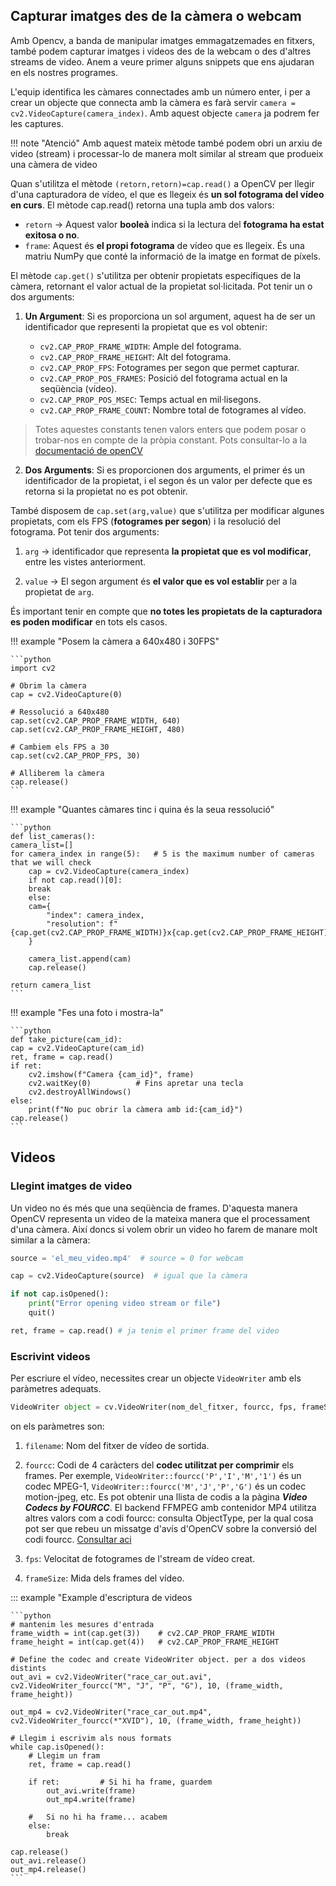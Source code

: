 ## Capturar imatges des de la càmera o webcam

Amb Opencv, a banda de manipular imatges emmagatzemades en fitxers, també podem capturar imatges i videos des de la webcam o des d'altres streams de video. Anem a veure primer alguns snippets que ens ajudaran en els nostres programes.

L'equip identifica les càmares connectades amb un número enter, i per a crear un objecte que connecta amb la càmera es farà servir `camera = cv2.VideoCapture(camera_index)`. Amb aquest objecte `camera` ja podrem fer les captures.

!!! note "Atenció"
    Amb aquest mateix mètode també podem obri un arxiu de video (stream) i processar-lo de manera molt similar al stream que produeix una càmera de video

Quan s'utilitza el mètode `(retorn,retorn)=cap.read()` a OpenCV per llegir d'una capturadora de vídeo, el que es llegeix és **un sol fotograma del vídeo en curs**. El mètode cap.read() retorna una tupla amb dos valors:

- `retorn` → Aquest valor **booleà** indica si la lectura del **fotograma ha estat exitosa o no**. 
- `frame`: Aquest és **el propi fotograma** de vídeo que es llegeix. És una matriu NumPy que conté la informació de la imatge en format de píxels.


El mètode `cap.get()`  s'utilitza per obtenir propietats específiques de la càmera, retornant el valor actual de la propietat sol·licitada. Pot tenir un o dos arguments:

1. **Un Argument**: Si es proporciona un sol argument, aquest ha de ser un identificador que representi la propietat que es vol obtenir:
   
   - `cv2.CAP_PROP_FRAME_WIDTH`: Ample del fotograma.
   - `cv2.CAP_PROP_FRAME_HEIGHT`: Alt del fotograma.
   - `cv2.CAP_PROP_FPS`: Fotogrames per segon que permet capturar.
   - `cv2.CAP_PROP_POS_FRAMES`: Posició del fotograma actual en la seqüència (vídeo).
   - `cv2.CAP_PROP_POS_MSEC`: Temps actual en mil·lisegons.
   - `cv2.CAP_PROP_FRAME_COUNT`: Nombre total de fotogrames al vídeo.

> Totes aquestes constants tenen valors enters que podem posar o trobar-nos en compte de la pròpia constant. Pots consultar-lo a la [documentació de openCV](https://docs.opencv.org/4.x/d4/d15/group__videoio__flags__base.html)


2. **Dos Arguments**: Si es proporcionen dos arguments, el primer és un identificador de la propietat, i el segon és un valor per defecte que es retorna si la propietat no es pot obtenir.

També disposem de `cap.set(arg,value)` que s'utilitza per modificar algunes propietats, com els FPS (**fotogrames per segon**) i la resolució del fotograma. Pot tenir dos arguments:

1. `arg` → identificador que representa **la propietat que es vol modificar**, entre les vistes anteriorment.

2. `value` → El segon argument és **el valor que es vol establir** per a la propietat de `arg`.

És important tenir en compte que **no totes les propietats de la capturadora es poden modificar** en tots els casos. 

!!! example "Posem la càmera a 640x480 i 30FPS"

    ```python
    import cv2

    # Obrim la càmera
    cap = cv2.VideoCapture(0)

    # Ressolució a 640x480
    cap.set(cv2.CAP_PROP_FRAME_WIDTH, 640)
    cap.set(cv2.CAP_PROP_FRAME_HEIGHT, 480)

    # Cambiem els FPS a 30
    cap.set(cv2.CAP_PROP_FPS, 30)

    # Alliberem la càmera
    cap.release()
    ```

!!! example "Quantes càmares tinc i quina és la seua ressolució"

    ```python
    def list_cameras():
    camera_list=[]
    for camera_index in range(5):   # 5 is the maximum number of cameras that we will check
        cap = cv2.VideoCapture(camera_index)
        if not cap.read()[0]:
        break
        else:
        cam={
            "index": camera_index,
            "resolution": f"{cap.get(cv2.CAP_PROP_FRAME_WIDTH)}x{cap.get(cv2.CAP_PROP_FRAME_HEIGHT)}"
        }

        camera_list.append(cam)
        cap.release()

    return camera_list
    ```

!!! example "Fes una foto i mostra-la"

    ```python
    def take_picture(cam_id):
    cap = cv2.VideoCapture(cam_id)
    ret, frame = cap.read()
    if ret:
        cv2.imshow(f"Camera {cam_id}", frame)
        cv2.waitKey(0)          # Fins apretar una tecla
        cv2.destroyAllWindows()
    else:
        print(f"No puc obrir la càmera amb id:{cam_id}")
    cap.release()
    ```
  

## Videos

### Llegint imatges de video

Un video no és més que una seqüència de frames. D'aquesta manera OpenCV representa un video de la mateixa manera que el processament d'una càmera. Així doncs si volem obrir un video ho farem de manare molt similar a la càmera:

```python
source = 'el_meu_video.mp4'  # source = 0 for webcam

cap = cv2.VideoCapture(source)  # igual que la càmera

if not cap.isOpened():
    print("Error opening video stream or file")
    quit()

ret, frame = cap.read() # ja tenim el primer frame del video
```

### Escrivint videos

Per escriure el vídeo, necessites crear un objecte `VideoWriter` amb els paràmetres adequats.


```python
VideoWriter object = cv.VideoWriter(nom_del_fitxer, fourcc, fps, frameSize )
```

on els paràmetres son:


1. `filename`: Nom del fitxer de vídeo de sortida.

2. `fourcc`: Codi de 4 caràcters del **codec utilitzat per comprimir** els frames. Per exemple, `VideoWriter::fourcc('P','I','M','1')` és un codec MPEG-1, `VideoWriter::fourcc('M','J','P','G')` és un codec motion-jpeg, etc. Es pot obtenir una llista de codis a la pàgina ***Video Codecs by FOURCC***. El backend FFMPEG amb contenidor MP4 utilitza altres valors com a codi fourcc: consulta ObjectType, per la qual cosa pot ser que rebeu un missatge d'avís d'OpenCV sobre la conversió del codi fourcc. [Consultar aci](https://www.free-codecs.com/guides/fourcc.htm)

3. `fps`: Velocitat de fotogrames de l'stream de vídeo creat.

4. `frameSize`: Mida dels frames del vídeo.

::: example "Example d'escriptura de videos

    ```python
    # mantenim les mesures d'entrada
    frame_width = int(cap.get(3))    # cv2.CAP_PROP_FRAME_WIDTH
    frame_height = int(cap.get(4))   # cv2.CAP_PROP_FRAME_HEIGHT

    # Define the codec and create VideoWriter object. per a dos videos distints
    out_avi = cv2.VideoWriter("race_car_out.avi", cv2.VideoWriter_fourcc("M", "J", "P", "G"), 10, (frame_width, frame_height))

    out_mp4 = cv2.VideoWriter("race_car_out.mp4", cv2.VideoWriter_fourcc(*"XVID"), 10, (frame_width, frame_height))

    # Llegim i escrivim als nous formats
    while cap.isOpened():
        # Llegim un fram
        ret, frame = cap.read()

        if ret:         # Si hi ha frame, guardem
            out_avi.write(frame)
            out_mp4.write(frame)

        #   Si no hi ha frame... acabem
        else:
            break
            
    cap.release()
    out_avi.release()
    out_mp4.release()
    ```
